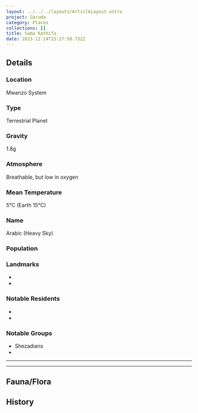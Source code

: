 ```yaml
---
layout: ../../../layouts/ArticleLayout.astro
project: Garuda
category: Places
collections: []
title: Sama Kathifa
date: 2023-12-14T15:27:50.732Z
---
```

## Details

### Location

Mwanzo System

### Type

Terrestrial Planet

### Gravity

1.8g

### Atmosphere

Breathable, but low in oxygen

### Mean Temperature

5°C (Earth 15°C)

### Name

Arabic (Heavy Sky)

### Population

### Landmarks

*
*

### Notable Residents

*
*

### Notable Groups

* Shezadians
*

- - -

- - -

## Fauna/Flora

## History